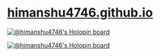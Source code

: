 # [himanshu4746.github.io](https://himanshu4746.github.io/)

[![@himanshu4746's Holopin board](https://holopin.me/himanshu4746)](https://holopin.io/@himanshu4746)

[![@himanshu4746's Holopin board](https://holopin.me/himanshu4746)](https://holopin.io/@himanshu4746)
